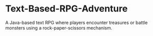 # Text-Based-RPG-Adventure
A Java-based text RPG where players encounter treasures or battle monsters using a rock-paper-scissors mechanism.
